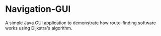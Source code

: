 # Navigation-GUI
A simple Java GUI application to demonstrate how route-finding software works using Dijkstra's algorithm.
